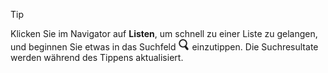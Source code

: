 <!-- markdownlint-disable-file MD041 -->
> [!TIP]
> Klicken Sie im Navigator auf **Listen**, um schnell zu einer Liste zu gelangen, und beginnen Sie etwas in das Suchfeld ![Symbol][img1] einzutippen. Die Suchresultate werden während des Tippens aktualisiert.

<!-- Referenced images -->
[img1]: ../../../../../../common/icons/search-icon-black.png
